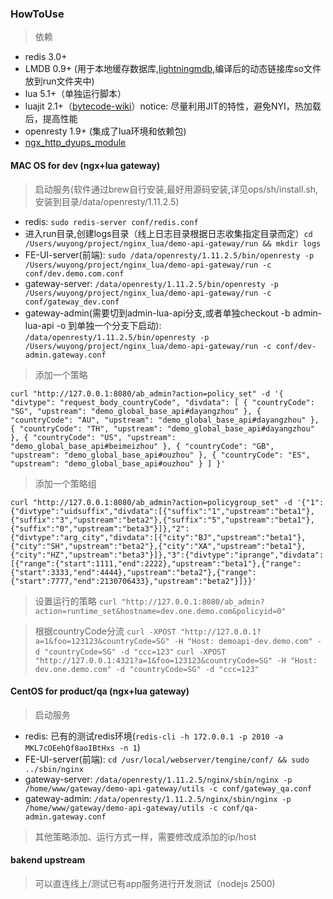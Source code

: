 ### HowToUse
> 依赖
* redis 3.0+
* LMDB 0.9+ (用于本地缓存数据库,[lightningmdb](https://github.com/shmul/lightningmdb.git),编译后的动态链接库so文件放到run文件夹中)
* lua 5.1+（单独运行脚本）
* luajit 2.1+（[bytecode-wiki](http://wiki.luajit.org/Bytecode-2.0)）notice: 尽量利用JIT的特性，避免NYI，热加载后，提高性能
* openresty 1.9+ (集成了lua环境和依赖包)
* [ngx_http_dyups_module](https://github.com/yzprofile/ngx_http_dyups_module)

#### MAC OS for dev (ngx+lua gateway)
> 启动服务(软件通过brew自行安装,最好用源码安装,详见ops/sh/install.sh, 安装到目录/data/openresty/1.11.2.5)

* redis: `sudo redis-server conf/redis.conf`
* 进入run目录,创建logs目录（线上日志目录根据日志收集指定目录而定）`cd  /Users/wuyong/project/nginx_lua/demo-api-gateway/run && mkdir logs`
* FE-UI-server(前端): `sudo /data/openresty/1.11.2.5/bin/openresty -p /Users/wuyong/project/nginx_lua/demo-api-gateway/run -c conf/dev.demo.com.conf`
* gateway-server: `/data/openresty/1.11.2.5/bin/openresty -p /Users/wuyong/project/nginx_lua/demo-api-gateway/run -c conf/gateway_dev.conf`
* gateway-admin(需要切到admin-lua-api分支,或者单独checkout -b admin-lua-api -o 到单独一个分支下启动): `/data/openresty/1.11.2.5/bin/openresty -p /Users/wuyong/project/nginx_lua/demo-api-gateway/run -c conf/dev-admin.gateway.conf`

> 添加一个策略
```
curl "http://127.0.0.1:8080/ab_admin?action=policy_set" -d '{ "divtype": "request_body_countryCode", "divdata": [ { "countryCode": "SG", "upstream": "demo_global_base_api#dayangzhou" }, { "countryCode": "AU", "upstream": "demo_global_base_api#dayangzhou" }, { "countryCode": "TH", "upstream": "demo_global_base_api#dayangzhou" }, { "countryCode": "US", "upstream": "demo_global_base_api#beimeizhou" }, { "countryCode": "GB", "upstream": "demo_global_base_api#ouzhou" }, { "countryCode": "ES", "upstream": "demo_global_base_api#ouzhou" } ] }'
```

> 添加一个策略组
```
curl "http://127.0.0.1:8080/ab_admin?action=policygroup_set" -d '{"1":{"divtype":"uidsuffix","divdata":[{"suffix":"1","upstream":"beta1"},{"suffix":"3","upstream":"beta2"},{"suffix":"5","upstream":"beta1"},{"suffix":"0","upstream":"beta3"}]},"2":{"divtype":"arg_city","divdata":[{"city":"BJ","upstream":"beta1"},{"city":"SH","upstream":"beta2"},{"city":"XA","upstream":"beta1"},{"city":"HZ","upstream":"beta3"}]},"3":{"divtype":"iprange","divdata":[{"range":{"start":1111,"end":2222},"upstream":"beta1"},{"range":{"start":3333,"end":4444},"upstream":"beta2"},{"range":{"start":7777,"end":2130706433},"upstream":"beta2"}]}}'
```

> 设置运行的策略
`curl "http://127.0.0.1:8080/ab_admin?action=runtime_set&hostname=dev.one.demo.com&policyid=0"`

> 根据countryCode分流
`curl -XPOST "http://127.0.0.1?a=1&foo=123123&countryCode=SG" -H "Host: demoapi-dev.demo.com" -d "countryCode=SG" -d "ccc=123"`
`curl -XPOST "http://127.0.0.1:4321?a=1&foo=123123&countryCode=SG" -H "Host: dev.one.demo.com" -d "countryCode=SG" -d "ccc=123"`

#### CentOS for product/qa (ngx+lua gateway)
> 启动服务
* redis: 已有的测试redis环境(`redis-cli -h 172.0.0.1 -p 2010 -a MKL7cOEehQf8aoIBtHxs -n 1`)
* FE-UI-server(前端): `cd /usr/local/webserver/tengine/conf/ && sudo ../sbin/nginx`
* gateway-server: `/data/openresty/1.11.2.5/nginx/sbin/nginx -p /home/www/gateway/demo-api-gateway/utils -c conf/gateway_qa.conf`
* gateway-admin: `/data/openresty/1.11.2.5/nginx/sbin/nginx -p /home/www/gateway/demo-api-gateway/utils -c conf/qa-admin.gateway.conf`

> 其他策略添加、运行方式一样，需要修改成添加的ip/host

#### bakend upstream 
> 可以直连线上/测试已有app服务进行开发测试（nodejs 2500)

